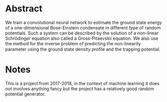 # Abstract

We train a convolutional neural network to estimate the ground state energy
of a one-dimensional Bose-Einstein condensate in different type of random potentials.
Such a system can be described by the solution of a non-linear Schrödinger
equation also called a Gross-Pitaevskii equation. We also use the method for the
inverse problem of predicting the non-linearity parameter using the ground state
density proﬁle and the trapping potential.

# Notes
This is a project from 2017-2018, in the context of machine learning it does not involves anything fancy but the project has a relatively good random potential generator. 
